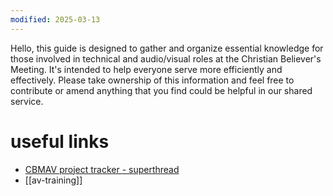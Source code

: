 ```yaml
---
modified: 2025-03-13
---
```


Hello, this guide is designed to gather and organize essential knowledge for those involved in technical and audio/visual roles at the Christian Believer's Meeting. It's intended to help everyone serve more efficiently and effectively. Please take ownership of this information and feel free to contribute or amend anything that you find could be helpful in our shared service.

# useful links
- [CBMAV project tracker - superthread](https://app.superthread.com/cbm/board-5-tech)
- [[av-training]]

